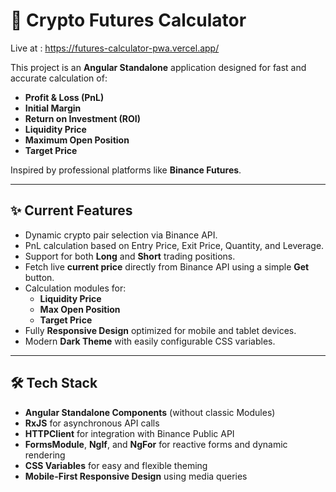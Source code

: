 # 🚀 Crypto Futures Calculator
Live at :  https://futures-calculator-pwa.vercel.app/

This project is an **Angular Standalone** application designed for fast and accurate calculation of:

- **Profit & Loss (PnL)**
- **Initial Margin**
- **Return on Investment (ROI)**
- **Liquidity Price**
- **Maximum Open Position**
- **Target Price**

Inspired by professional platforms like **Binance Futures**.

---

## ✨ Current Features

- Dynamic crypto pair selection via Binance API.
- PnL calculation based on Entry Price, Exit Price, Quantity, and Leverage.
- Support for both **Long** and **Short** trading positions.
- Fetch live **current price** directly from Binance API using a simple **Get** button.
- Calculation modules for:
  - **Liquidity Price**
  - **Max Open Position**
  - **Target Price**
- Fully **Responsive Design** optimized for mobile and tablet devices.
- Modern **Dark Theme** with easily configurable CSS variables.

---

## 🛠️ Tech Stack

- **Angular Standalone Components** (without classic Modules)
- **RxJS** for asynchronous API calls
- **HTTPClient** for integration with Binance Public API
- **FormsModule**, **NgIf**, and **NgFor** for reactive forms and dynamic rendering
- **CSS Variables** for easy and flexible theming
- **Mobile-First Responsive Design** using media queries

